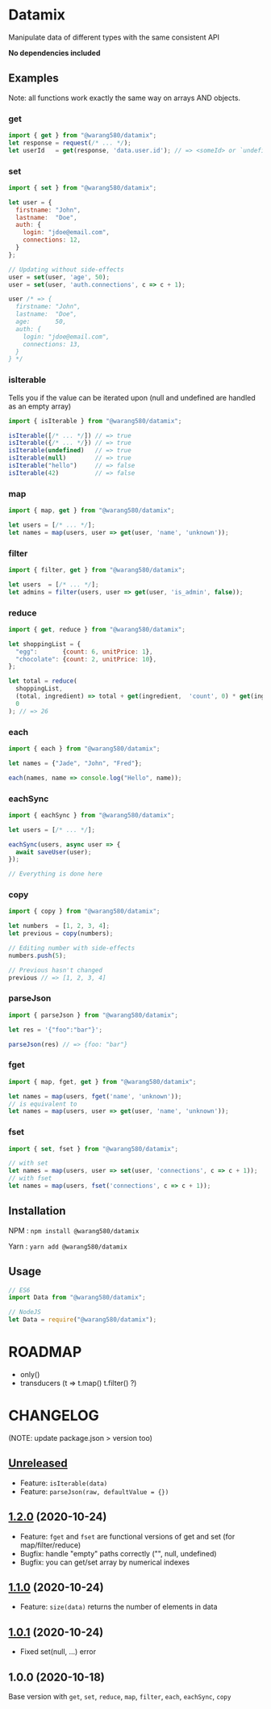 # Datamix

Manipulate data of different types with the same consistent API

**No dependencies included**

## Examples

Note: all functions work exactly the same way on arrays AND objects.

### get

```js
import { get } from "@warang580/datamix";
let response = request(/* ... */);
let userId   = get(response, 'data.user.id'); // => <someId> or `undefined`
```

### set

```js
import { set } from "@warang580/datamix";

let user = {
  firstname: "John",
  lastname:  "Doe",
  auth: {
    login: "jdoe@email.com",
    connections: 12,
  }
};

// Updating without side-effects
user = set(user, 'age', 50);
user = set(user, 'auth.connections', c => c + 1);

user /* => {
  firstname: "John",
  lastname:  "Doe",
  age:       50,
  auth: {
    login: "jdoe@email.com",
    connections: 13,
  }
} */
```

### isIterable

Tells you if the value can be iterated upon (null and undefined are handled as an empty array)

```js
import { isIterable } from "@warang580/datamix";

isIterable([/* ... */]) // => true
isIterable({/* ... */}) // => true
isIterable(undefined)   // => true
isIterable(null)        // => true
isIterable("hello")     // => false
isIterable(42)          // => false
```

### map

```js
import { map, get } from "@warang580/datamix";

let users = [/* ... */];
let names = map(users, user => get(user, 'name', 'unknown'));
```

### filter

```js
import { filter, get } from "@warang580/datamix";

let users  = [/* ... */];
let admins = filter(users, user => get(user, 'is_admin', false));
```


### reduce

```js
import { get, reduce } from "@warang580/datamix";

let shoppingList = {
  "egg":       {count: 6, unitPrice: 1},
  "chocolate": {count: 2, unitPrice: 10},
};

let total = reduce(
  shoppingList,
  (total, ingredient) => total + get(ingredient,  'count', 0) * get(ingredient,  'price', 0),
  0
); // => 26
```

### each

```js
import { each } from "@warang580/datamix";

let names = {"Jade", "John", "Fred"};

each(names, name => console.log("Hello", name));
```

### eachSync

```js
import { eachSync } from "@warang580/datamix";

let users = [/* ... */];

eachSync(users, async user => {
  await saveUser(user);
});

// Everything is done here
```

### copy

```js
import { copy } from "@warang580/datamix";

let numbers  = [1, 2, 3, 4];
let previous = copy(numbers);

// Editing number with side-effects
numbers.push(5);

// Previous hasn't changed
previous // => [1, 2, 3, 4]
```

### parseJson

```js
import { parseJson } from "@warang580/datamix";

let res = '{"foo":"bar"}';

parseJson(res) // => {foo: "bar"}
```

### fget

```js
import { map, fget, get } from "@warang580/datamix";

let names = map(users, fget('name', 'unknown'));
// is equivalent to
let names = map(users, user => get(user, 'name', 'unknown'));
```

### fset

```js
import { set, fset } from "@warang580/datamix";

// with set
let names = map(users, user => set(user, 'connections', c => c + 1));
// with fset
let names = map(users, fset('connections', c => c + 1));
```

## Installation

NPM  : `npm install @warang580/datamix`

Yarn : `yarn add @warang580/datamix`

## Usage

```js
// ES6
import Data from "@warang580/datamix";
```

```js
// NodeJS
let Data = require("@warang580/datamix");
```

# ROADMAP

- only()
- transducers (t => t.map() t.filter() ?)

# CHANGELOG

(NOTE: update package.json > version too)

## [Unreleased](https://github.com/warang580/datamix/compare/master...develop)

- Feature: `isIterable(data)`
- Feature: `parseJson(raw, defaultValue = {})`

## [1.2.0](https://github.com/warang580/datamix/compare/1.1.0...1.2.0) (2020-10-24)

- Feature: `fget` and `fset` are functional versions of get and set (for map/filter/reduce)
- Bugfix: handle "empty" paths correctly ("", null, undefined)
- Bugfix: you can get/set array by numerical indexes

## [1.1.0](https://github.com/warang580/datamix/compare/1.0.1...1.1.0) (2020-10-24)

- Feature: `size(data)` returns the number of elements in data

## [1.0.1](https://github.com/warang580/datamix/compare/v1.0.0...1.0.1) (2020-10-24)

- Fixed set(null, ...) error

## 1.0.0 (2020-10-18)

Base version with `get`, `set`, `reduce`, `map`, `filter`, `each`, `eachSync`, `copy`

